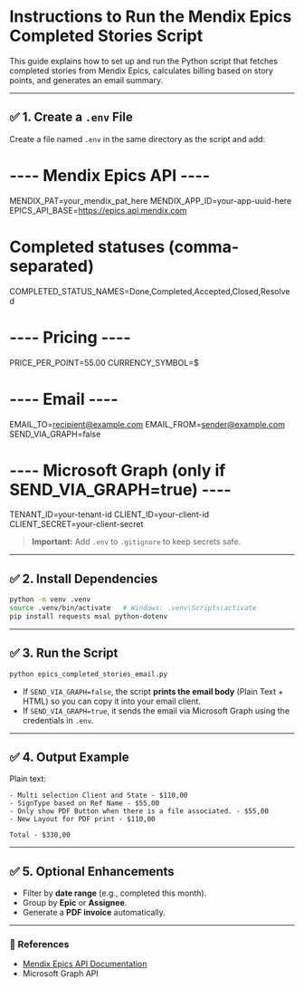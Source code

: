 # Instructions to Run the Mendix Epics Completed Stories Script

This guide explains how to set up and run the Python script that fetches completed stories from Mendix Epics, calculates billing based on story points, and generates an email summary.

---

## ✅ 1. Create a `.env` File

Create a file named `.env` in the same directory as the script and add:


# ---- Mendix Epics API ----
MENDIX_PAT=your_mendix_pat_here
MENDIX_APP_ID=your-app-uuid-here
EPICS_API_BASE=https://epics.api.mendix.com

# Completed statuses (comma-separated)
COMPLETED_STATUS_NAMES=Done,Completed,Accepted,Closed,Resolved

# ---- Pricing ----
PRICE_PER_POINT=55.00
CURRENCY_SYMBOL=$

# ---- Email ----
EMAIL_TO=recipient@example.com
EMAIL_FROM=sender@example.com
SEND_VIA_GRAPH=false

# ---- Microsoft Graph (only if SEND_VIA_GRAPH=true) ----
TENANT_ID=your-tenant-id
CLIENT_ID=your-client-id
CLIENT_SECRET=your-client-secret

> **Important:** Add `.env` to `.gitignore` to keep secrets safe.

---

## ✅ 2. Install Dependencies

```bash
python -m venv .venv
source .venv/bin/activate   # Windows: .venv\Scripts\activate
pip install requests msal python-dotenv
```

---

## ✅ 3. Run the Script

```bash
python epics_completed_stories_email.py
```

- If `SEND_VIA_GRAPH=false`, the script **prints the email body** (Plain Text + HTML) so you can copy it into your email client.
- If `SEND_VIA_GRAPH=true`, it sends the email via Microsoft Graph using the credentials in `.env`.

---

## ✅ 4. Output Example

Plain text:

```
- Multi selection Client and State - $110,00
- SignType based on Ref Name - $55,00
- Only show PDF Button when there is a file associated. - $55,00
- New Layout for PDF print - $110,00

Total - $330,00
```

---

## ✅ 5. Optional Enhancements

- Filter by **date range** (e.g., completed this month).
- Group by **Epic** or **Assignee**.
- Generate a **PDF invoice** automatically.

---

### 🔗 References

- [Mendix Epics API Documentation](https://docs.mendix.com/apidocs-mxsdk/apidocs/epics-api/)
- Microsoft Graph API
